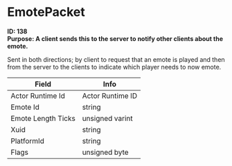 # EmotePacket

**ID: 138**  
**Purpose: A client sends this to the server to notify other clients about the emote.**  

Sent in both directions; by client to request that an emote is played and then from the server to the clients to indicate which player needs to now emote.

<table><thead><tr><th>Field</th><th>Info</th></tr></thead><tbody>
<tr><td>Actor Runtime Id</td><td>Actor Runtime ID</td></tr>
<tr><td>Emote Id</td><td>string</td></tr>
<tr><td>Emote Length Ticks</td><td>unsigned varint</td></tr>
<tr><td>Xuid</td><td>string</td></tr>
<tr><td>PlatformId</td><td>string</td></tr>
<tr><td>Flags</td><td>unsigned byte</td></tr>
</tbody></table>